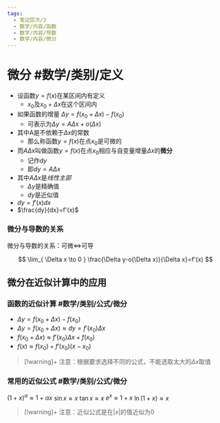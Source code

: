```yaml
---
tags:
  - 笔记层次/3
  - 数学/内容/函数
  - 数学/内容/导数
  - 数学/内容/微分
---
```


# 微分 #数学/类别/定义 

- 设函数$y=f(x)$在某区间内有定义
	- $x_{0}$及$x_{0}+\Delta x$在这个区间内
- 如果函数的增量 $\Delta y=f(x_{0}+\Delta x)-f(x_{0})$
	- 可表示为$\Delta y=A\Delta x+o(\Delta x)$
- 其中A是不依赖于$\Delta x$的常数
	- 那么称函数$y=f(x)$在点$x_{0}$是可微的
- 而$A\Delta x$叫做函数$y=f(x)$在点$x_{0}$相应与自变量增量$\Delta x$的**微分**
	- 记作$dy$
	- 即$dy=A\Delta x$
- 其中$A\Delta x$是*线性主部*
	- $\Delta y$是精确值
	- $dy$是近似值
- $dy=f'(x)dx$
- $\frac{dy}{dx}=f'(x)$

### 微分与导数的关系

微分与导数的关系：可微$\iff$可导

$$
\lim_{ \Delta x \to 0 } \frac{\Delta y-o(\Delta x)}{\Delta x}=f'(x)
$$

## 微分在近似计算中的应用

### 函数的近似计算 #数学/类别/公式/微分


- $\Delta y=f(x_{0}+\Delta x)-f(x_{0})$
- $\Delta y=f(x_{0}+\Delta x)\approx dy=f'(x_{0})\Delta x$
- $f(x_{0}+\Delta x)\approx f'(x_{0})\Delta x+f(x_{0})$
- $f(x)\approx f(x_{0})+f'(x_{0})(x-x_{0})$

>[!warning]+ 注意：根据要求选择不同的公式，不能选取太大的$\Delta x$取值

### 常用的近似公式 #数学/类别/公式/微分

$(1+x)^\alpha \approx 1+\alpha x$
$\sin x\approx x$
$\tan x\approx x$
$e^x\approx 1+x$
$\ln(1+x)\approx x$

>[!warning]+ 注意：近似公式是在$|x|$的值近似为0
